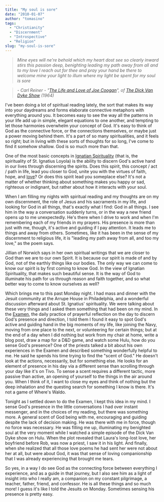 ```yaml
---
title: "My soul is sore"
date: "2010-01-07"
author: "tomasino"
tags:
  - "Christianity"
  - "Discernment"
  - "Introspective"
  - "Religion"
slug: "my-soul-is-sore"
---
```


> *Mine eyes will ne're behold*
> *which my heart dost see so clearly*
> *inward stirs this passion*
> *deep, benighting*
> *leading my path away from all*
> *and to my love*
> *I reach out for thee*
> *and pray your hand*
> *be there to welcome mine*
> *your light to illum where*
> *my light be spent*
> *for my soul is sore*

> *- Carl Reiner - "[The Life and Love of Joe Coogan][]", of [The Dick Van Dyke Show][] (1964)*

I've been doing a lot of spiritual reading lately, the sort that makes
its way into your daydreams and forms elaborate connective metaphors
with everything around you. It becomes easy to see the way all the
patterns in your life add up in simple, elegant equations to one
another, and tempting to let those harmonies overwhelm your concept of
God. It's easy to think of God as the connective force, or the
connections themselves, or maybe just a power moving behind them. It's a
part of so many spiritualities, and it feels so right; but in living
with these sorts of thoughts for so long, I've come to find it somehow
shallow. God is so much more than that.

One of the most basic concepts in [Ignatian Spirituality][] (that is,
the spirituality of St. Ignatius Loyola) is the ability to discern God's
active hand in our lives through discerning the spirits. Does this
spirit, this concept / act / path in life, lead you closer to God, unite
you with the virtues of faith, hope, and [love][]? Or does this spirit
lead you someplace else? It's not a matter of whether thinking about
something makes you happy or sad, righteous or indignant, but rather
about how it interacts with your soul.

When I am filling my nights with spiritual reading and my thoughts are
on my own discernment, the role of Jesus and his sacraments in my life,
and looking for God in all things, that's exactly what I find: God in
all things. I see him in the way a conversation suddenly turns, or in
the way a new friend opens up to me unexpectedly. He's there when I
drive to work and when I'm remembering each of my friends in my prayers.
His presence is more than just with me, though, it's active and guiding
if I pay attention. It leads me to things and away from others.
Sometimes, like it has been in the sense of my discernment to religious
life, it is "leading my path away from all, and too my love," as the
poem says.

Jillian of Norwich says in her own spiritual writings that we are closer
to God than we are to our own Spirit. It is because our spirit is made
of and by God, not of the earthly things like our bodies. The only way
we can come to know our spirit is by first coming to know God. In the
view of Ignatian Spirituality, that makes such beautiful sense. It is
the way of God to illuminate his path for us through reason and faith
together, and so what better way to come to know ourselves as well?

Which brings me to this past Monday night. I had mass and dinner with
the Jesuit community at the Arrupe House in Philadelphia, and a
wonderful discussion afterward about St. Ignatius' spirituality. We were
talking about these very things and I asked them something that had been
on my mind. In the [Examen][], the daily practice of prayerful
reflection on the day to discern God's presence and direction, I told
them I found it easy to spot God's active and guiding hand in the big
moments of my life, like joining the Navy, moving from one place to the
next, or volunteering for certain things; but at the end of a day when I
did nothing but work from my chair at home, write a blog post, draw a
map for a D&D game, and watch some Hulu, how do you sense God's
presence? One of the priests talked a bit about his own experiences in
the Examen and described something wonderfully helpful to me. He said he
spends his time trying to find the "scent of God." He doesn't look at
the actions, necessarily, but for something else. He looks for an
element of presence in his day via a different sense than scrolling
through your day like it's on Tivo. To sense a scent requires a
different tactic, more passive than active, an opening of yourself to
the things in the air around you. When I think of it, I want to close my
eyes and think of nothing but the deep inhalation and the questing
search for something I know is there. It's not a game of Where's Waldo.

Tonight as I settled down to do the Examen, I kept this idea in my mind.
I sense God's presence in the little conversations I had over instant
messenger, and in the choices of my reading, but there was something
more. A general scent of God being with me, encouraging and guiding
despite the lack of decision making. He was there with me in force,
though no force was necessary. He was filling me up, illuminating my
benighted soul at the very moment while I watched a simple episode of
the Dick Van Dyke show on Hulu. When the plot revealed that Laura's
long-lost love, her boyfriend before Rob, was now a priest, I saw it in
his light. And finally, when she realized that all those love poems he
had sent her were not about her at all, but were about God, it was that
sense of loving companionship that I was already experiencing that
brought me tears.

So yes, in a way I do see God as the connecting force between everything
I experience, and as a guide in that journey, but I also see him as a
light of insight into who I really am, a companion on my constant
pilgrimage, a teacher, father, friend, and confessor. He is all these
things and so much more! I guess it's like I told the Jesuits on Monday.
Sometimes sensing his presence is pretty easy.

  [The Life and Love of Joe Coogan]: https://www.hulu.com/watch/114074/the-dick-van-dyke-show-the-life-and-love-of-joe-coogan
  [The Dick Van Dyke Show]: https://en.wikipedia.org/wiki/The_Dick_Van_Dyke_Show
  [Ignatian Spirituality]: https://ignatianspirituality.com/
  [love]: https://www.vatican.va/holy_father/benedict_xvi/encyclicals/documents/hf_ben-xvi_enc_20090629_caritas-in-veritate_en.html
  [Examen]: https://ignatianspirituality.com/ignatian-prayer/the-examen/

